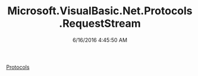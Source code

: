 ﻿---
title: Microsoft.VisualBasic.Net.Protocols.RequestStream
date: 6/16/2016 4:45:50 AM
---

[Protocols](T-Microsoft.VisualBasic.Net.Protocols.RequestStream.Protocols.html)
